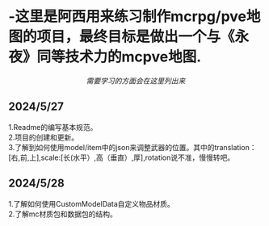 # -这里是阿西用来练习制作mcrpg/pve地图的项目，最终目标是做出一个与《永夜》同等技术力的mcpve地图.
_<p align="center">需要学习的方面会在这里列出来</p>_  

## __2024/5/27__  
1.Readme的编写基本规范。  
2.项目的创建和更新。  
3.了解到如何使用model/item中的json来调整武器的位置。其中的translation：[右,前,上],scale:[长(水平）,高（垂直）,厚],rotation说不准，慢慢转吧。

## __2024/5/28__ 
1.了解如何使用CustomModelData自定义物品材质。  
2.了解mc材质包和数据包的结构。
